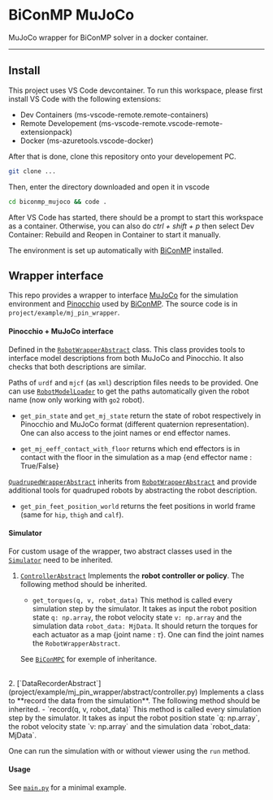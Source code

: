 # BiConMP MuJoCo

MuJoCo wrapper for BiConMP solver in a docker container.

---

## Install

This project uses VS Code devcontainer. To run this workspace, please first install VS Code with the following extensions:
- Dev Containers (ms-vscode-remote.remote-containers)
- Remote Developement (ms-vscode-remote.vscode-remote-extensionpack)
- Docker (ms-azuretools.vscode-docker)

After that is done, clone this repository onto your developement PC.

```bash
git clone ...
```

Then, enter the directory downloaded and open it in vscode

```bash
cd biconmp_mujoco && code .
```

After VS Code has started, there should be a prompt to start this workspace as a container.
Otherwise, you can also do *ctrl + shift + p* then select Dev Container: Rebuild and Reopen in Container to start it manually.

The environment is set up automatically with [BiConMP](https://github.com/machines-in-motion/biconvex_mpc) installed.


## Wrapper interface

This repo provides a wrapper to interface [MuJoCo](https://mujoco.org/) for the simulation environment and [Pinocchio](https://gepettoweb.laas.fr/doc/stack-of-tasks/pinocchio/master/doxygen-html/) used by [BiConMP](https://github.com/machines-in-motion/biconvex_mpc). The source code is in `project/example/mj_pin_wrapper`.

#### Pinocchio + MuJoCo interface

Defined in the [`RobotWrapperAbstract`](project/example/mj_pin_wrapper/abstract/robot.py) class. This class provides tools to interface model descriptions from both MuJoCo and Pinocchio. It also checks that both descriptions are similar.

Paths of `urdf` and `mjcf` (as `xml`) description files needs to be provided. One can use [`RobotModelLoader`](project/example/mj_pin_wrapper/sim_env/utils.py) to get the paths automatically given the robot name (now only working with `go2` robot).

- `get_pin_state` and `get_mj_state` return the state of robot respectively in Pinocchio and MuJoCo format (different quaternion representation). One can also access to the joint names or end effector names.

- `get_mj_eeff_contact_with_floor` returns which end effectors is in contact with the floor in the simulation as a map {end effector name : True/False}


[`QuadrupedWrapperAbstract`](project/example/mj_pin_wrapper/abstract/robot.py) inherits from [`RobotWrapperAbstract`](project/example/mj_pin_wrapper/abstract/robot.py) and provide additional tools for quadruped robots by abstracting the robot description.

- `get_pin_feet_position_world` returns the feet positions in world frame (same for `hip`, `thigh` and `calf`).





#### Simulator

For custom usage of the wrapper, two abstract classes used in the [`Simulator`](project/example/mj_pin_wrapper/simulator.py) need to be inherited.


1. [`ControllerAbstract`](project/example/mj_pin_wrapper/abstract/controller.py)
Implements the **robot controller or policy**. The following method should be inherited. 
    - `get_torques(q, v, robot_data)`
    This method is called every simulation step by the simulator.
    It takes as input the robot position state `q: np.array`, the robot velocity state `v: np.array` and the simulation data `robot_data: MjData`.
    It should return  the torques for each actuator as a map {joint name : $\tau$}. One can find the joint names the `RobotWrapperAbstract`.

    See [`BiConMPC`](project/example/mpc_controller/bicon_mpc.py) for exemple of inheritance.
<br>
2. [`DataRecorderAbstract`](project/example/mj_pin_wrapper/abstract/controller.py)
Implements a class to **record the data from the simulation**. The following method should be inherited.
    - `record(q, v, robot_data)`
    This method is called every simulation step by the simulator.
    It takes as input the robot position state `q: np.array`, the robot velocity state `v: np.array` and the simulation data `robot_data: MjData`.

One can run the simulation with or without viewer using the `run` method.

#### Usage

See [`main.py`](project/example/main.py) for a minimal example.
